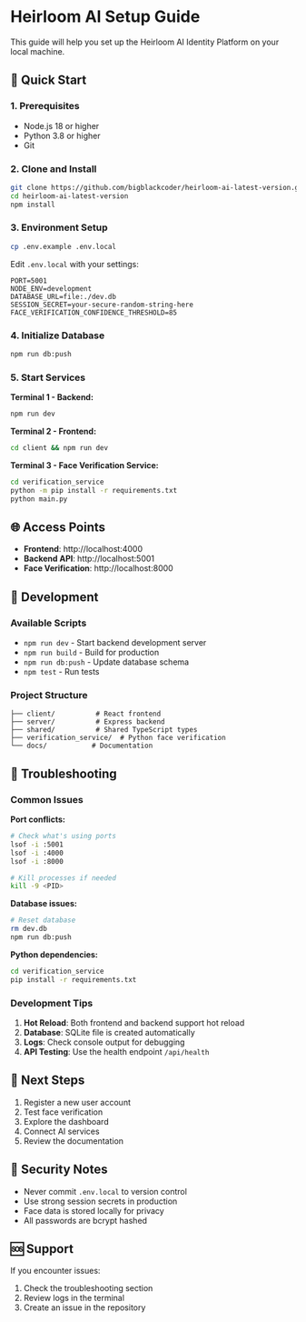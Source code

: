 # Heirloom AI Setup Guide

This guide will help you set up the Heirloom AI Identity Platform on your local machine.

## 🚀 Quick Start

### 1. Prerequisites
- Node.js 18 or higher
- Python 3.8 or higher  
- Git

### 2. Clone and Install
```bash
git clone https://github.com/bigblackcoder/heirloom-ai-latest-version.git
cd heirloom-ai-latest-version
npm install
```

### 3. Environment Setup
```bash
cp .env.example .env.local
```

Edit `.env.local` with your settings:
```env
PORT=5001
NODE_ENV=development
DATABASE_URL=file:./dev.db
SESSION_SECRET=your-secure-random-string-here
FACE_VERIFICATION_CONFIDENCE_THRESHOLD=85
```

### 4. Initialize Database
```bash
npm run db:push
```

### 5. Start Services

**Terminal 1 - Backend:**
```bash
npm run dev
```

**Terminal 2 - Frontend:**
```bash
cd client && npm run dev
```

**Terminal 3 - Face Verification Service:**
```bash
cd verification_service
python -m pip install -r requirements.txt
python main.py
```

## 🌐 Access Points

- **Frontend**: http://localhost:4000
- **Backend API**: http://localhost:5001
- **Face Verification**: http://localhost:8000

## 🔧 Development

### Available Scripts
- `npm run dev` - Start backend development server
- `npm run build` - Build for production
- `npm run db:push` - Update database schema
- `npm test` - Run tests

### Project Structure
```
├── client/          # React frontend
├── server/          # Express backend  
├── shared/          # Shared TypeScript types
├── verification_service/  # Python face verification
└── docs/           # Documentation
```

## 🐛 Troubleshooting

### Common Issues

**Port conflicts:**
```bash
# Check what's using ports
lsof -i :5001
lsof -i :4000
lsof -i :8000

# Kill processes if needed
kill -9 <PID>
```

**Database issues:**
```bash
# Reset database
rm dev.db
npm run db:push
```

**Python dependencies:**
```bash
cd verification_service
pip install -r requirements.txt
```

### Development Tips

1. **Hot Reload**: Both frontend and backend support hot reload
2. **Database**: SQLite file is created automatically
3. **Logs**: Check console output for debugging
4. **API Testing**: Use the health endpoint `/api/health`

## 📝 Next Steps

1. Register a new user account
2. Test face verification
3. Explore the dashboard
4. Connect AI services
5. Review the documentation

## 🔐 Security Notes

- Never commit `.env.local` to version control
- Use strong session secrets in production
- Face data is stored locally for privacy
- All passwords are bcrypt hashed

## 🆘 Support

If you encounter issues:
1. Check the troubleshooting section
2. Review logs in the terminal
3. Create an issue in the repository